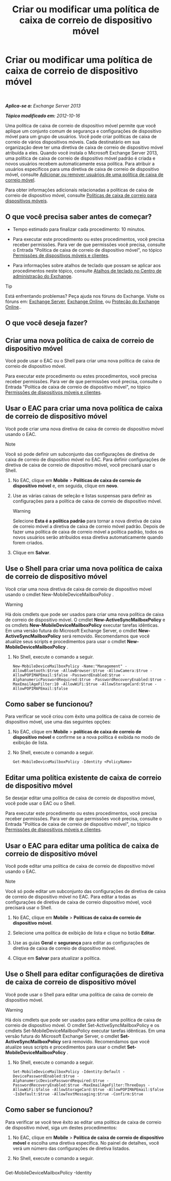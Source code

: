 ﻿---
title: 'Criar ou modificar uma política de caixa de correio de dispositivo móvel'
TOCTitle: Criar ou modificar uma política de caixa de correio de dispositivo móvel
ms:assetid: b4a37a81-25e3-40ff-a18a-a62ae4493635
ms:mtpsurl: https://technet.microsoft.com/pt-br/library/Bb124315(v=EXCHG.150)
ms:contentKeyID: 50486445
ms.date: 05/22/2018
mtps_version: v=EXCHG.150
ms.translationtype: MT
---

# Criar ou modificar uma política de caixa de correio de dispositivo móvel

 

_**Aplica-se a:** Exchange Server 2013_

_**Tópico modificado em:** 2012-10-16_

Uma política de caixa de correio de dispositivo móvel permite que você aplique um conjunto comum de segurança e configurações de dispositivo móvel para um grupo de usuários. Você pode criar políticas de caixa de correio de vários dispositivos móveis. Cada destinatário em sua organização deve ter uma diretiva de caixa de correio de dispositivo móvel atribuída a eles. Quando você instala o Microsoft Exchange Server 2013, uma política de caixa de correio de dispositivo móvel padrão é criada e novos usuários recebem automaticamente essa política. Para atribuir a usuários específicos para uma diretiva de caixa de correio de dispositivo móvel, consulte [Adicionar ou remover usuários de uma política de caixa de correio móvel](add-or-remove-users-from-a-mobile-mailbox-policy-exchange-2013-help.md).

Para obter informações adicionais relacionadas a políticas de caixa de correio de dispositivo móvel, consulte [Políticas de caixa de correio para dispositivos móveis](mobile-device-mailbox-policies-exchange-2013-help.md).

## O que você precisa saber antes de começar?

  - Tempo estimado para finalizar cada procedimento: 10 minutos.

  - Para executar este procedimento ou estes procedimentos, você precisa receber permissões. Para ver de que permissões você precisa, consulte o Entrada "Política de caixa de correio de dispositivo móvel", no tópico [Permissões de dispositivos móveis e clientes](clients-and-mobile-devices-permissions-exchange-2013-help.md).

  - Para informações sobre atalhos de teclado que possam se aplicar aos procedimentos neste tópico, consulte [Atalhos de teclado no Centro de administração do Exchange](keyboard-shortcuts-in-the-exchange-admin-center-exchange-online-protection-help.md).


> [!TIP]
> Está enfrentando problemas? Peça ajuda nos fóruns do Exchange. Visite os fóruns em: <A href="https://go.microsoft.com/fwlink/p/?linkid=60612">Exchange Server</A>, <A href="https://go.microsoft.com/fwlink/p/?linkid=267542">Exchange Online</A>, ou <A href="https://go.microsoft.com/fwlink/p/?linkid=285351">Proteção do Exchange Online</A>..



## O que você deseja fazer?

## Criar uma nova política de caixa de correio de dispositivo móvel

Você pode usar o EAC ou o Shell para criar uma nova política de caixa de correio de dispositivo móvel.

Para executar este procedimento ou estes procedimentos, você precisa receber permissões. Para ver de que permissões você precisa, consulte o Entrada "Política de caixa de correio de dispositivo móvel", no tópico [Permissões de dispositivos móveis e clientes](clients-and-mobile-devices-permissions-exchange-2013-help.md).

## Usar o EAC para criar uma nova política de caixa de correio de dispositivo móvel

Você pode criar uma nova diretiva de caixa de correio de dispositivo móvel usando o EAC.


> [!NOTE]
> Você só pode definir um subconjunto das configurações de diretiva de caixa de correio de dispositivo móvel no EAC. Para definir configurações de diretiva de caixa de correio de dispositivo móvel, você precisará usar o Shell.



1.  No EAC, clique em **Mobile** \> **Políticas de caixa de correio de dispositivo móvel** e, em seguida, clique em **novo**.

2.  Use as várias caixas de seleção e listas suspensas para definir as configurações para a política de caixa de correio de dispositivo móvel.
    

    > [!WARNING]
    > Selecione <STRONG>Esta é a política padrão</STRONG> para tornar a nova diretiva de caixa de correio móvel a diretiva de caixa de correio móvel padrão. Depois de fazer uma política de caixa de correio móvel a política padrão, todos os novos usuários serão atribuídos essa diretiva automaticamente quando forem criados.



3.  Clique em **Salvar**.

## Use o Shell para criar uma nova política de caixa de correio de dispositivo móvel

Você criar uma nova diretiva de caixa de correio de dispositivo móvel usando o cmdlet New-MobileDeviceMailboxPolicy .


> [!WARNING]
> Há dois cmdlets que pode ser usados para criar uma nova política de caixa de correio de dispositivo móvel. O cmdlet <STRONG>New-ActiveSyncMailboxPolicy</STRONG> e os cmdlets <STRONG>New-MobileDeviceMailboxPolicy</STRONG> executar tarefas idênticas. Em uma versão futura do Microsoft Exchange Server, o cmdlet <STRONG>New-ActiveSyncMailboxPolicy</STRONG> será removido. Recomendamos que você atualize seus scripts e procedimentos para usar o cmdlet <STRONG>New-MobileDeviceMailboxPolicy</STRONG> .



1.  No Shell, execute o comando a seguir.
    
        New-MobileDeviceMailboxPolicy -Name:"Management" -AllowBluetooth:$true -AllowBrowser:$true -AllowCamera:$true -AllowPOPIMAPEmail:$false -PasswordEnabled:$true -AlphanumericPasswordRequired:$true -PasswordRecoveryEnabled:$true -MaxEmailAgeFilter:10 -AllowWiFi:$true -AllowStorageCard:$true -AllowPOPIMAPEmail:$false

## Como saber se funcionou?

Para verificar se você criou com êxito uma política de caixa de correio de dispositivo móvel, use uma das seguintes opções:

1.  No EAC, clique em **Mobile** \> **políticas de caixa de correio de dispositivo móvel** e confirme se a nova política é exibida no modo de exibição de lista.

2.  No Shell, execute o comando a seguir.
    
        Get-MobileDeviceMailboxPolicy -Identity <PolicyName> 

## Editar uma política existente de caixa de correio de dispositivo móvel

Se desejar editar uma política de caixa de correio de dispositivo móvel, você pode usar o EAC ou o Shell.

Para executar este procedimento ou estes procedimentos, você precisa receber permissões. Para ver de que permissões você precisa, consulte o Entrada "Política de caixa de correio de dispositivo móvel", no tópico [Permissões de dispositivos móveis e clientes](clients-and-mobile-devices-permissions-exchange-2013-help.md).

## Usar o EAC para editar uma política de caixa de correio de dispositivo móvel

Você pode editar uma política de caixa de correio de dispositivo móvel usando o EAC.


> [!NOTE]
> Você só pode editar um subconjunto das configurações de diretiva de caixa de correio de dispositivo móvel no EAC. Para editar a todas as configurações de diretiva de caixa de correio dispositivo móvel, você precisará usar o Shell.



1.  No EAC, clique em **Mobile** \> **Políticas de caixa de correio de dispositivo móvel**.

2.  Selecione uma política de exibição de lista e clique no botão **Editar**.

3.  Use as guias **Geral** e **segurança** para editar as configurações de diretiva de caixa de correio de dispositivo móvel.

4.  Clique em **Salvar** para atualizar a política.

## Use o Shell para editar configurações de diretiva de caixa de correio de dispositivo móvel

Você pode usar o Shell para editar uma política de caixa de correio de dispositivo móvel.


> [!WARNING]
> Há dois cmdlets que pode ser usados para editar uma política de caixa de correio de dispositivo móvel. O cmdlet Set-ActiveSyncMailboxPolicy e os cmdlets Set-MobileDeviceMailboxPolicy executar tarefas idênticas. Em uma versão futura do Microsoft Exchange Server, o cmdlet <STRONG>Set-ActiveSyncMailboxPolicy</STRONG> será removido. Recomendamos que você atualize seus scripts e procedimentos para usar o cmdlet <STRONG>Set-MobileDeviceMailboxPolicy</STRONG> .



1.  No Shell, execute o comando a seguir.
    
        Set-MobileDeviceMailboxPolicy -Identity:Default -DevicePasswordEnabled:$true -AlphanumericDevicePasswordRequired:$true -PasswordRecoveryEnabled:$true -MaxEmailAgeFilter:ThreeDays -AllowWiFi:$false -AllowStorageCard:$true -AllowPOPIMAPEmail:$false -IsDefault:$true -AllowTextMessaging:$true -Confirm:$true

## Como saber se funcionou?

Para verificar se você teve êxito ao editar uma política de caixa de correio de dispositivo móvel, siga um destes procedimentos:

1.  No EAC, clique em **Mobile** \> **Política de caixa de correio de dispositivo móvel** e escolha uma diretiva específica. No painel de detalhes, você verá um número das configurações de diretiva listados.

2.  No Shell, execute o comando a seguir.
    
    ```powershell
Get-MobileDeviceMailboxPolicy -Identity <PolicyName>
```

